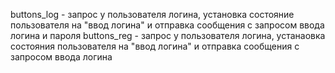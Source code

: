 buttons_log - запрос у пользователя логина, установка состояние пользователя на "ввод логина" и отправка сообщения с запросом ввода логина и пароля
buttons_reg - запрос у пользователя логина, устанаовка состояния пользователя на "ввод логина" и отправка сообщения с запросом ввода логина
